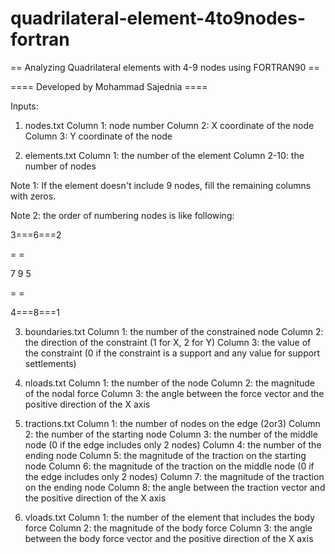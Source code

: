 # quadrilateral-element-4to9nodes-fortran

== Analyzing Quadrilateral elements with 4-9 nodes using FORTRAN90 ==

==== Developed by Mohammad Sajednia ====

Inputs:

1. nodes.txt
Column 1: node number
Column 2: X coordinate of the node
Column 3: Y coordinate of the node

2. elements.txt
Column 1: the number of the element
Column 2-10: the number of nodes

Note 1: If the element doesn't include 9 nodes, fill the remaining columns with zeros.

Note 2: the order of numbering nodes is like following:

3===6===2

=       =

7   9   5

=       =

4===8===1

3. boundaries.txt
Column 1: the number of the constrained node
Column 2: the direction of the constraint (1 for X, 2 for Y)
Column 3: the value of the constraint (0 if the constraint is a support and any value for support settlements)

4. nloads.txt
Column 1: the number of the node
Column 2: the magnitude of the nodal force
Column 3: the angle between the force vector and the positive direction of the X axis

5. tractions.txt
Column 1: the number of nodes on the edge (2or3)
Column 2: the number of the starting node
Column 3: the number of the middle node (0 if the edge includes only 2 nodes)
Column 4: the number of the ending node
Column 5: the magnitude of the traction on the starting node
Column 6: the magnitude of the traction on the middle node (0 if the edge includes only 2 nodes)
Column 7: the magnitude of the traction on the ending node
Column 8: the angle between the traction vector and the positive direction of the X axis

6. vloads.txt
Column 1: the number of the element that includes the body force
Column 2: the magnitude of the body force
Column 3: the angle between the body force vector and the positive direction of the X axis
